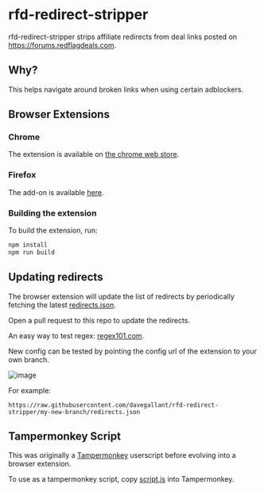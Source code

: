 # rfd-redirect-stripper

rfd-redirect-stripper strips affiliate redirects from deal links posted on <https://forums.redflagdeals.com>.

## Why?

This helps navigate around broken links when using certain adblockers.

## Browser Extensions

### Chrome

The extension is available on [the chrome web store](https://chromewebstore.google.com/detail/rfd-redirect-stripper/npnhoaofocjfjcjlglaihlhkbgaokmpa?authuser=0&hl=en).

### Firefox

The add-on is available [here](https://addons.mozilla.org/en-US/firefox/addon/rfd-redirect-stripper/).

### Building the extension

To build the extension, run:

```sh
npm install
npm run build
```

## Updating redirects

The browser extension will update the list of redirects by periodically fetching the latest [redirects.json](redirects.json).

Open a pull request to this repo to update the redirects.

An easy way to test regex: [regex101.com](https://regex101.com/).

New config can be tested by pointing the config url of the extension to your own branch.

![image](https://user-images.githubusercontent.com/4519234/230703252-a7e09cf6-d0e5-4f54-8973-3b93d4a4a5a2.png)

For example:

```text
https://raw.githubusercontent.com/davegallant/rfd-redirect-stripper/my-new-branch/redirects.json
```

## Tampermonkey Script

This was originally a [Tampermonkey](https://www.tampermonkey.net/) userscript before evolving into a browser extension.

To use as a tampermonkey script, copy [script.js](./script.js) into Tampermonkey.
